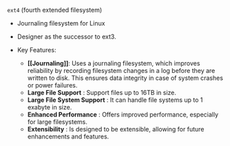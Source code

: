 
`ext4` (fourth extended filesystem)

- Journaling filesystem for Linux
- Designer as the successor to ext3.

- Key Features:
	- __[[Journaling]]__: Uses a journaling filesystem, which improves reliability by recording filesystem changes in a log before they are written to disk. This ensures data integrity in case of system crashes or power failures.
	- __Large File Support__ : Support files up to 16TB in size.
	- __Large File System Support__ : It can handle file systems up to 1 exabyte in size.
	- __Enhanced Performance__ : Offers improved performance, especially for large filesystems.
	- __Extensibility__ : Is designed to be extensible, allowing for future enhancements and features.
